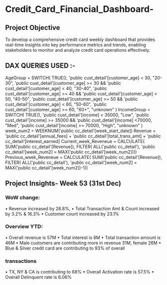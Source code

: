 # Credit_Card_Financial_Dashboard-

## Project Objective

To develop a comprehensive credit card weekly dashboard that provides real-time insights into key performance metrics and trends, enabling stakeholders to monitor and analyze credit card operations effectively.

## DAX QUERIES USED :-

AgeGroup = SWITCH(
 TRUE(),
 'public cust_detail'[customer_age] < 30, "20-30",
 'public cust_detail'[customer_age] >= 30 && 'public cust_detail'[customer_age] < 40, "30-40",
 'public cust_detail'[customer_age] >= 40 && 'public cust_detail'[customer_age] < 50, "40-50",
 'public cust_detail'[customer_age] >= 50 && 'public cust_detail'[customer_age] < 60, "50-60",
 'public cust_detail'[customer_age] >= 60, "60+",
 "unknown"
 )
IncomeGroup = SWITCH(
 TRUE(),
 'public cust_detail'[income] < 35000, "Low",
 'public cust_detail'[income] >= 35000 && 'public cust_detail'[income] <70000, "Med",
 'public cust_detail'[income] >= 70000, "High",
 "unknown"
)
week_num2 = WEEKNUM('public cc_detail'[week_start_date])
Revenue = 'public cc_detail'[annual_fees] + 'public cc_detail'[total_trans_amt] + 'public cc_detail'[interest_earned]
Current_week_Reveneue = CALCULATE(
 SUM('public cc_detail'[Revenue]),
 FILTER(
 ALL('public cc_detail'),
 'public cc_detail'[week_num2] = MAX('public cc_detail'[week_num2])))
Previous_week_Reveneue = CALCULATE(
 SUM('public cc_detail'[Revenue]),
 FILTER(
 ALL('public cc_detail'),
 'public cc_detail'[week_num2] = MAX('public cc_detail'[week_num2])-1))

## Project Insights- Week 53 (31st Dec)
### WoW change:
  • Revenue increased by 28.8%,
  • Total Transaction Amt & Count increased by 3.2% & 16.3%
  • Customer count increased by 23.1%
### Overview YTD:
  • Overall revenue is 57M
  • Total interest is 8M
  • Total transaction amount is 46M
  • Male customers are contributing more in revenue 31M, female 26M
  • Blue & Silver credit card are contributing to 93% of overall
### transactions
  • TX, NY & CA is contributing to 68%
  • Overall Activation rate is 57.5%
  • Overall Delinquent rate is 6.06%
